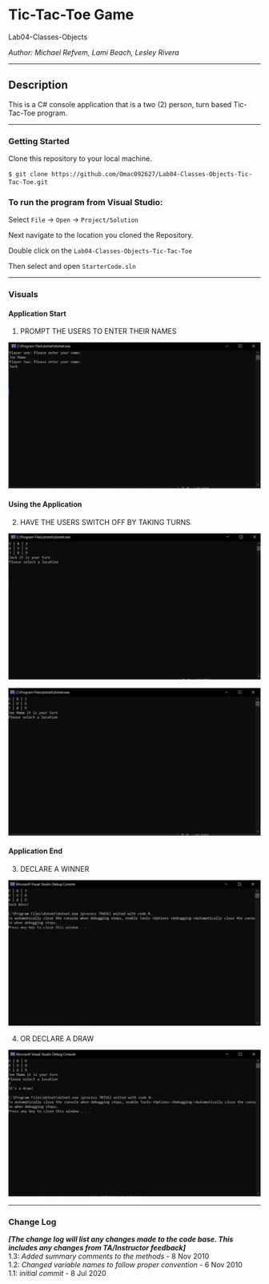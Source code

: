# Tic-Tac-Toe Game

Lab04-Classes-Objects

*Author: Michael Refvem, Lami Beach, Lesley Rivera*

----

## Description
This is a C# console application that is a two (2) person, turn based Tic-Tac-Toe program.

---

### Getting Started
Clone this repository to your local machine.

```
$ git clone https://github.com/Omac092627/Lab04-Classes-Objects-Tic-Tac-Toe.git
```

### To run the program from Visual Studio:
Select ```File``` -> ```Open``` -> ```Project/Solution```

Next navigate to the location you cloned the Repository.

Double click on the ```Lab04-Classes-Objects-Tic-Tac-Toe```

Then select and open ```StarterCode.sln```

---

### Visuals

#### Application Start

1. PROMPT THE USERS TO ENTER THEIR NAMES

![Prompt User](Lab04_TicTacToe/Assets/images/PromptUserNameTicTac.PNG)



#### Using the Application

2. HAVE THE USERS SWITCH OFF BY TAKING TURNS

![Image 2](Lab04_TicTacToe/Assets/images/switchUsersOff.PNG)


![Image 2](Lab04_TicTacToe/Assets/images/switchUsersOffAgain.PNG)



#### Application End

3. DECLARE A WINNER

![Image 3](Lab04_TicTacToe/Assets/images/winnerTicTac.PNG)


4. OR DECLARE A DRAW


![Image 3](Lab04_TicTacToe/Assets/images/drawTicTac.PNG)




---

### Change Log
***[The change log will list any changes made to the code base. This includes any changes from TA/Instructor feedback]***  
1.3: *Added summary comments to the methods* - 8 Nov 2010  
1.2: *Changed variable names to follow proper convention* - 6 Nov 2010  
1.1: *initial commit* - 8 Jul 2020  

